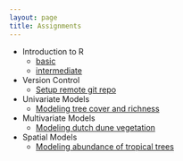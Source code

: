 ```yaml
---
layout: page
title: Assignments
---
```


* Introduction to R
    - [basic](./R_basics) 
    - <a href='./R_intermediate.html'>intermediate</a>
* Version Control
    - [Setup remote git repo](./git_basics)
* Univariate Models
    - [Modeling tree cover and richness](./univariate_models)
* Multivariate Models
    - [Modeling dutch dune vegetation](./multivariate_models)
* Spatial Models
    - [Modeling abundance of tropical trees](./spatial_models)